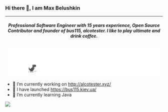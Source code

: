 ### Hi there 👋, I am Max Belushkin
---
##### <p align="center">Professional Software Engineer with 15 years experience, Open Source Contributor and founder of bus115, alcotester. I like to play ultimate and drink coffee.</p>

![Profile image](no__internet.gif)

- 🔭 I’m currently working on http://alcotester.xyz/
- 🔭 I have launched https://bus115.kiev.ua/
- 🌱 I’m currently learning Java

![](https://komarev.com/ghpvc/?username=belushkin)
                                                     
<!--
**belushkin/belushkin** is a ✨ _special_ ✨ repository because its `README.md` (this file) appears on your GitHub profile.

Here are some ideas to get you started:

- 🔭 I’m currently working on ...
- 🌱 I’m currently learning ...
- 👯 I’m looking to collaborate on ...
- 🤔 I’m looking for help with ...
- 💬 Ask me about ...
- 📫 How to reach me: ...
- 😄 Pronouns: ...
- ⚡ Fun fact: ...
-->
